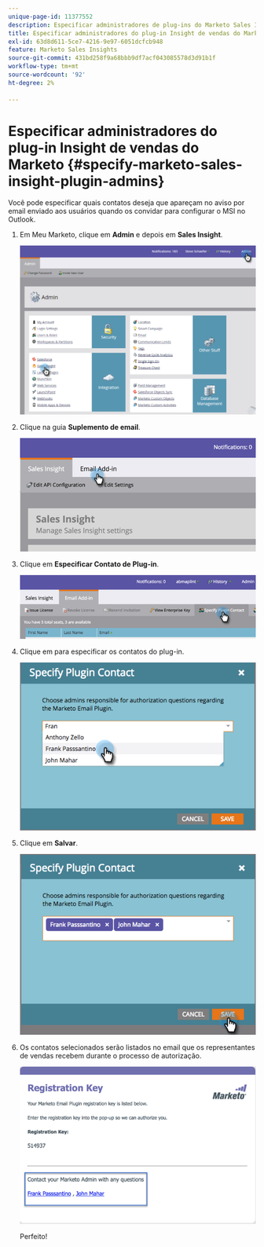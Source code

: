 ```yaml
---
unique-page-id: 11377552
description: Especificar administradores de plug-ins do Marketo Sales Insight - Documentação do Marketo - Documentação do produto
title: Especificar administradores do plug-in Insight de vendas do Marketo
exl-id: 63d8d611-5ce7-4216-9e97-6051dcfcb948
feature: Marketo Sales Insights
source-git-commit: 431bd258f9a68bbb9df7acf043085578d3d91b1f
workflow-type: tm+mt
source-wordcount: '92'
ht-degree: 2%

---
```


# Especificar administradores do plug-in Insight de vendas do Marketo {#specify-marketo-sales-insight-plugin-admins}

Você pode especificar quais contatos deseja que apareçam no aviso por email enviado aos usuários quando os convidar para configurar o MSI no Outlook.

1. Em Meu Marketo, clique em **Admin** e depois em **Sales Insight**.

   ![](assets/image2016-7-25-14-3a12-3a59.png)

1. Clique na guia **Suplemento de email**.

   ![](assets/image2016-7-25-14-3a2-3a53.png)

1. Clique em **Especificar Contato de Plug-in**.

   ![](assets/image2016-7-25-14-3a7-3a27.png)

1. Clique em para especificar os contatos do plug-in.

   ![](assets/image2016-8-25-11-3a21-3a38.png)

1. Clique em **Salvar**.

   ![](assets/image2016-8-25-11-3a17-3a7.png)

1. Os contatos selecionados serão listados no email que os representantes de vendas recebem durante o processo de autorização.

   ![](assets/image2016-8-25-11-3a33-3a33.png)

   Perfeito!
